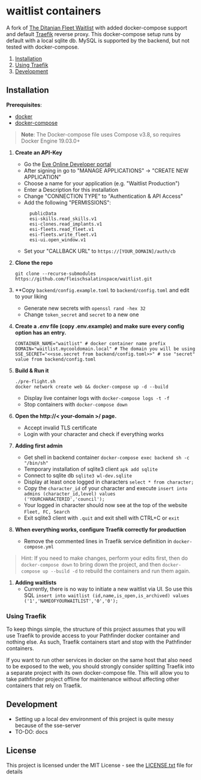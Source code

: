 # waitlist containers

A fork of [The Ditanian Fleet Waitlist](https://github.com/the-ditanian-fleet/waitlist) with added docker-compose support and default [Traefik](https://traefik.io/) reverse proxy.
This docker-compose setup runs by default with a local sqlite db. MySQL is supported by the backend, but not tested with docker-compose.

1. [Installation](#installation)
1. [Using Traefik](#using-traefik)
1. [Development](#development)

## Installation

**Prerequisites**:
* [docker](https://docs.docker.com/)
* [docker-compose](https://docs.docker.com/)

> **Note**: The Docker-compose file uses Compose v3.8, so requires Docker Engine 19.03.0+



1. **Create an API-Key**
    * Go the [Eve Online Developer portal](https://developers.eveonline.com/)
    * After signing in go to "MANAGE APPLICATIONS" → "CREATE NEW APPLICATION"
    * Choose a name for your application (e.g. "Waitlist Production")
    * Enter a Description for this installation
    * Change "CONNECTION TYPE" to "Authentication & API Access"
    * Add the following "PERMISSIONS":
      ```
        publicData
        esi-skills.read_skills.v1
        esi-clones.read_implants.v1
        esi-fleets.read_fleet.v1
        esi-fleets.write_fleet.v1
        esi-ui.open_window.v1
      ```
    * Set your "CALLBACK URL" to `https://[YOUR_DOMAIN]/auth/cb`


1. **Clone the repo**
    ```shell
    git clone --recurse-submodules https://github.com/fleischsalatinspace/waitlist.git

1. **Copy `backend/config.example.toml` to `backend/config.toml` and edit to your liking
   * Generate new secrets with `openssl rand -hex 32`
   * Change `token_secret` and `secret` to a new one

1. **Create a *.env* file (copy .env.example) and make sure every config option has an entry.**
    ```shell
    CONTAINER_NAME="waitlist" # docker container name prefix
    DOMAIN="waitlist.mycooldomain.local" # The domain you will be using
    SSE_SECRET="<<sse.secret from backend/config.toml>>" # sse "secret" value from backend/config.toml 

1. **Build & Run it**
    ```shell
    ./pre-flight.sh
    docker network create web && docker-compose up -d --build
    ```
    * Display live container logs with `docker-compose logs -t -f`
    * Stop containers with `docker-compose down`

1. **Open the http://< your-domain >/ page.**
   * Accept invalid TLS certificate
   * Login with your character and check if everything works

1. **Adding first admin**
   * Get shell in backend container `docker-compose exec backend sh -c "/bin/sh"`
   * Temporary installation of sqlite3 client `apk add sqlite`
   * Connect to sqlite db `sqlite3 wl-dev.sqlite`
   * Display at least once logged in characters `select * from character;`
   * Copy the `character_id` of your character and execute `insert into admins (character_id,level) values ('YOURCHARACTERID','council');`
   * Your logged in character should now see at the top of the website `Fleet, FC, Search`
   * Exit sqlite3 client with `.quit` and exit shell with CTRL+C or `exit`

1. **When everything works, configure Traefik correctly for production**
    * Remove the commented lines in Traefik service definition  in `docker-compose.yml`

> Hint: If you need to make changes, perform your edits first, then do `docker-compose down` to bring down the project, and then `docker-compose up --build -d` to rebuild the containers and run them again.

1. **Adding waitlists**
   * Currently, there is no way to initiate a new waitlist via UI. So use this SQL `insert into waitlist (id,name,is_open,is_archived) values ('1','NAMEOFYOURWAITLIST','0','0');`
### Using Traefik

To keep things simple, the structure of this project assumes that you will use Traefik to provide access to your Pathfinder docker container and nothing else. As such, Traefik containers start and stop with the Pathfinder containers.

If you want to run other services in docker on the same host that also need to be exposed to the web, you should strongly consider splitting Traefik into a separate project with its own docker-compose file. This will allow you to take pathfinder project offline for maintenance without affecting other containers that rely on Traefik.



## Development

* Setting up a local dev environment of this project is quite messy because of the sse-server
* TO-DO: docs

## License
This project is licensed under the MIT License - see the [LICENSE.txt](LICENSE.txt) file for details
